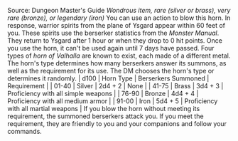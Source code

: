 Source: Dungeon Master's Guide
*Wondrous item, rare (silver or brass), very rare (bronze), or legendary (iron)*
You can use an action to blow this horn. In response, warrior spirits from the plane of Ysgard appear within 60 feet of you. These spirits use the berserker statistics from the *Monster Manual*. They return to Ysgard after 1 hour or when they drop to 0 hit points. Once you use the horn, it can't be used again until 7 days have passed.
Four types of *horn of Valhalla* are known to exist, each made of a different metal. The horn's type determines how many berserkers answer its summons, as well as the requirement for its use. The DM chooses the horn's type or determines it randomly.
| d100 | Horn Type | Berserkers Summoned | Requirement |
| 01-40 | Silver | 2d4 + 2 | None |
| 41-75 | Brass | 3d4 + 3 | Proficiency with all simple weapons |
| 76-90 | Bronze | 4d4 + 4 | Proficiency with all medium armor |
| 91-00 | Iron | 5d4 + 5 | Proficiency with all martial weapons |
If you blow the horn without meeting its requirement, the summoned berserkers attack you. If you meet the requirement, they are friendly to you and your companions and follow your commands.